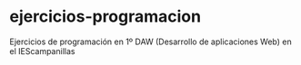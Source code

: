 # ejercicios-programacion
Ejercicios de programación en 1º DAW
(Desarrollo de aplicaciones Web) en el IEScampanillas
